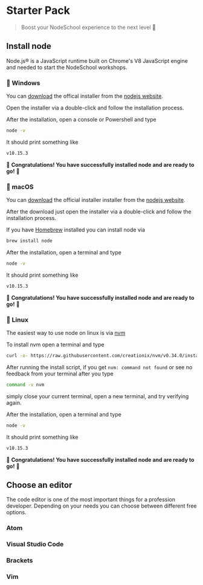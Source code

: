 # Starter Pack

> Boost your NodeSchool experience to the next level 🚀

## Install node

Node.js® is a JavaScript runtime built on Chrome's V8 JavaScript engine and needed to start the NodeSchool workshops.

### 🏁 Windows

You can [download](https://nodejs.org/dist/v10.15.3/node-v10.15.3-x86.msi) the offical installer from the [nodejs website](https://nodejs.org/).

Open the installer via a double-click and follow the installation process.

After the installation, open a console or Powershell and type

```bash
node -v
```

It should print something like

```bash
v10.15.3
```

🎉 **Congratulations! You have successfully installed node and are ready to go!** 🎉

### 🍏 macOS

You can [download](https://nodejs.org/dist/v10.15.3/node-v10.15.3.pkg) the official installer
installer from the [nodejs website](https://nodejs.org/).

After the download just open the installer via a double-click and follow the installation process.

If you have [Homebrew](https://brew.sh/) installed you can install node via

```bash
brew install node
```

After the installation, open a terminal and type

```bash
node -v
```

It should print something like

```bash
v10.15.3
```

🎉 **Congratulations! You have successfully installed node and are ready to go!** 🎉

### 🐧 Linux

The easiest way to use node on linux is via [nvm](https://github.com/creationix/nvm)

To install nvm open a terminal and type

```bash
curl -o- https://raw.githubusercontent.com/creationix/nvm/v0.34.0/install.sh | bash
```

After running the install script, if you get `nvm: command not found` or see no feedback from your terminal after you type

```bash
command -v nvm
```

simply close your current terminal, open a new terminal, and try verifying again.

After the installation, open a terminal and type

```bash
node -v
```

It should print something like

```bash
v10.15.3
```

🎉 **Congratulations! You have successfully installed node and are ready to go!** 🎉

## Choose an editor

The code editor is one of the most important things for a profession developer.
Depending on your needs you can choose between different free options.

### Atom

### Visual Studio Code

### Brackets

### Vim

